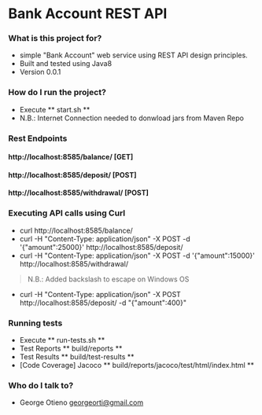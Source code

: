 # Bank Account REST API 


### What is this project for? ###

* simple "Bank Account" web service using REST API design principles.
* Built and tested using Java8
* Version 0.0.1

### How do I run the project? ###
* Execute ** start.sh **
* N.B.: Internet Connection needed to donwload jars from Maven Repo

### Rest Endpoints
#### http://localhost:8585/balance/ 				[GET]
#### http://localhost:8585/deposit/				[POST]
#### http://localhost:8585/withdrawal/			[POST]

### Executing API calls using Curl

* curl http://localhost:8585/balance/ 
* curl -H "Content-Type: application/json" -X POST -d '{"amount":25000}' http://localhost:8585/deposit/
* curl -H "Content-Type: application/json" -X POST -d '{"amount":15000}' http://localhost:8585/withdrawal/

> N.B.: Added backslash to escape on Windows OS

* curl -H "Content-Type: application/json" -X POST http://localhost:8585/deposit/ -d "{\"amount\":400}"

### Running tests
* Execute ** run-tests.sh **
* Test Reports ** build/reports **
* Test Results ** build/test-results **
* [Code Coverage] Jacoco ** build/reports/jacoco/test/html/index.html **


### Who do I talk to? 

* George Otieno <georgeorti@gmail.com>